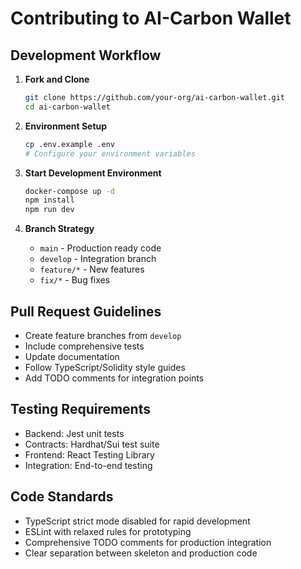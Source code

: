 # Contributing to AI-Carbon Wallet

## Development Workflow

1. **Fork and Clone**
   ```bash
   git clone https://github.com/your-org/ai-carbon-wallet.git
   cd ai-carbon-wallet
   ```

2. **Environment Setup**
   ```bash
   cp .env.example .env
   # Configure your environment variables
   ```

3. **Start Development Environment**
   ```bash
   docker-compose up -d
   npm install
   npm run dev
   ```

4. **Branch Strategy**
   - `main` - Production ready code
   - `develop` - Integration branch
   - `feature/*` - New features
   - `fix/*` - Bug fixes

## Pull Request Guidelines

- Create feature branches from `develop`
- Include comprehensive tests
- Update documentation
- Follow TypeScript/Solidity style guides
- Add TODO comments for integration points

## Testing Requirements

- Backend: Jest unit tests
- Contracts: Hardhat/Sui test suite
- Frontend: React Testing Library
- Integration: End-to-end testing

## Code Standards

- TypeScript strict mode disabled for rapid development
- ESLint with relaxed rules for prototyping
- Comprehensive TODO comments for production integration
- Clear separation between skeleton and production code
